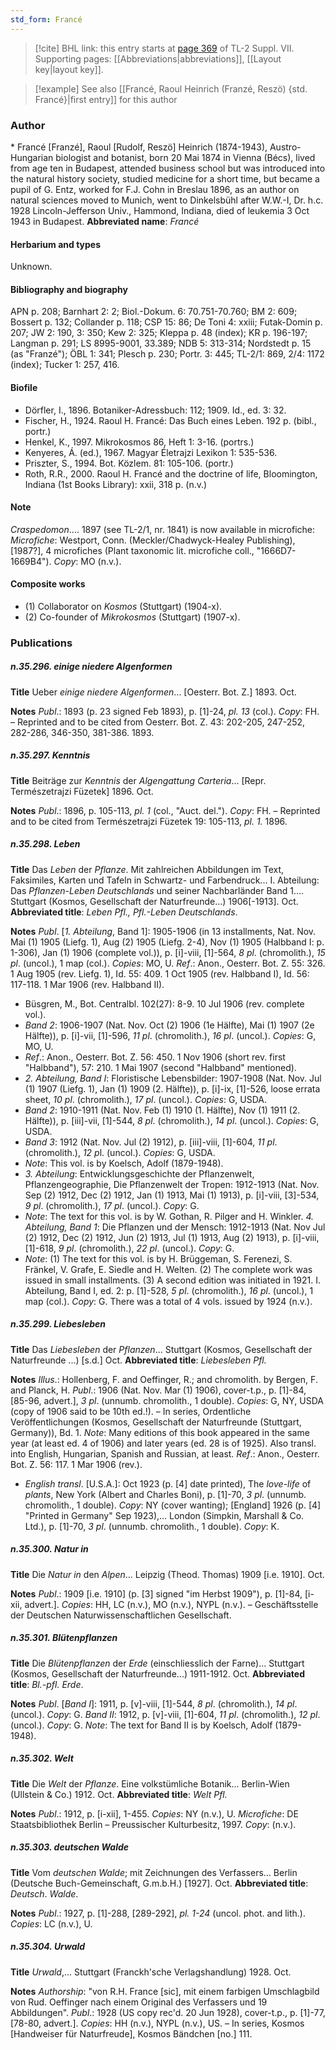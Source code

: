 ```yaml
---
std_form: Francé
---
```


> [!cite] BHL link: this entry starts at [page 369](https://www.biodiversitylibrary.org/page/33259873) of TL-2 Suppl. VII.
> Supporting pages: [[Abbreviations|abbreviations]], [[Layout key|layout key]].

> [!example] See also [[Francé, Raoul Heinrich (Franzé, Reszö) {std. Francé}|first entry]] for this author

### Author

\* Francé \[Franzé\], Raoul \[Rudolf, Reszö\] Heinrich (1874-1943), Austro-Hungarian biologist and botanist, born 20 Mai 1874 in Vienna (Bécs), lived from age ten in Budapest, attended business school but was introduced into the natural history society, studied medicine for a short time, but became a pupil of G. Entz, worked for F.J. Cohn in Breslau 1896, as an author on natural sciences moved to Munich, went to Dinkelsbühl after W.W.-I, Dr. h.c. 1928 Lincoln-Jefferson Univ., Hammond, Indiana, died of leukemia 3 Oct 1943 in Budapest. 
**Abbreviated name**: *Francé*

#### Herbarium and types

Unknown.

#### Bibliography and biography

APN p. 208; Barnhart 2: 2; Biol.-Dokum. 6: 70.751-70.760; BM 2: 609; Bossert p. 132; Collander p. 118; CSP 15: 86; De Toni 4: xxiii; Futak-Domin p. 207; JW 2: 190, 3: 350; Kew 2: 325; Kleppa p. 48 (index); KR p. 196-197; Langman p. 291; LS 8995-9001, 33.389; NDB 5: 313-314; Nordstedt p. 15 (as "Franzé"); ÖBL 1: 341; Plesch p. 230; Portr. 3: 445; TL-2/1: 869, 2/4: 1172 (index); Tucker 1: 257, 416.

#### Biofile

- Dörfler, I., 1896. Botaniker-Adressbuch: 112; 1909. Id., ed. 3: 32.
- Fischer, H., 1924. Raoul H. Francé: Das Buch eines Leben. 192 p. (bibl., portr.)
- Henkel, K., 1997. Mikrokosmos 86, Heft 1: 3-16. (portrs.)
- Kenyeres, Á. (ed.), 1967. Magyar Életrajzi Lexikon 1: 535-536.
- Priszter, S., 1994. Bot. Közlem. 81: 105-106. (portr.)
- Roth, R.R., 2000. Raoul H. Francé and the doctrine of life, Bloomington, Indiana (1st Books Library): xxii, 318 p. (n.v.)

#### Note

*Craspedomon*.... 1897 (see TL-2/1, nr. 1841) is now available in microfiche: *Microfiche*: Westport, Conn. (Meckler/Chadwyck-Healey Publishing), \[1987?\], 4 microfiches (Plant taxonomic lit. microfiche coll., "1666D7-1669B4"). *Copy*: MO (n.v.).

#### Composite works

- (1) Collaborator on *Kosmos* (Stuttgart) (1904-x).
- (2) Co-founder of *Mikrokosmos* (Stuttgart) (1907-x).

### Publications

##### n.35.296. einige niedere Algenformen

**Title**
Ueber *einige niedere Algenformen*... \[Oesterr. Bot. Z.\] 1893. Oct.

**Notes**
*Publ*.: 1893 (p. 23 signed Feb 1893), p. \[1\]-24, *pl. 13* (col.). *Copy*: FH. – Reprinted and to be cited from Oesterr. Bot. Z. 43: 202-205, 247-252, 282-286, 346-350, 381-386. 1893.

##### n.35.297. Kenntnis

**Title**
Beiträge zur *Kenntnis* der *Algengattung Carteria*... \[Repr. Természetrajzi Füzetek\] 1896. Oct.

**Notes**
*Publ*.: 1896, p. 105-113, *pl. 1* (col., "Auct. del."). *Copy*: FH. – Reprinted and to be cited from Természetrajzi Füzetek 19: 105-113, *pl. 1.* 1896.

##### n.35.298. Leben

**Title**
Das *Leben* der *Pflanze*. Mit zahlreichen Abbildungen im Text, Faksimiles, Karten und Tafeln in Schwartz- und Farbendruck... I. Abteilung: Das *Pflanzen-Leben Deutschlands* und seiner Nachbarländer Band 1.... Stuttgart (Kosmos, Gesellschaft der Naturfreunde...) 1906\[-1913\]. Oct.
**Abbreviated title**: *Leben Pfl., Pfl.-Leben Deutschlands*.

**Notes**
*Publ*. \[*1. Abteilung*, Band 1\]: 1905-1906 (in 13 installments, Nat. Nov. Mai (1) 1905 (Liefg. 1), Aug (2) 1905 (Liefg. 2-4), Nov (1) 1905 (Halbband I: p. 1-306), Jan (1) 1906 (complete vol.)), p. \[i\]-viii, \[1\]-564, *8 pl*. (chromolith.), *15 pl*. (uncol.), 1 map (col.). *Copies*: MO, U.
*Ref*.: Anon., Oesterr. Bot. Z. 55: 326. 1 Aug 1905 (rev. Liefg. 1), Id. 55: 409. 1 Oct 1905 (rev. Halbband I), Id. 56: 117-118. 1 Mar 1906 (rev. Halbband II).
- Büsgren, M., Bot. Centralbl. 102(27): 8-9. 10 Jul 1906 (rev. complete vol.).
- *Band 2*: 1906-1907 (Nat. Nov. Oct (2) 1906 (1e Hälfte), Mai (1) 1907 (2e Hälfte)), p. \[i\]-vii, \[1\]-596, *11 pl*. (chromolith.), *16 pl*. (uncol.). *Copies*: G, MO, U.
- *Ref*.: Anon., Oesterr. Bot. Z. 56: 450. 1 Nov 1906 (short rev. first "Halbband"), 57: 210. 1 Mai 1907 (second "Halbband" mentioned).
- *2. Abteilung, Band I*: Floristische Lebensbilder: 1907-1908 (Nat. Nov. Jul (1) 1907 (Liefg. 1), Jan (1) 1909 (2. Hälfte)), p. \[i\]-ix, \[1\]-526, loose errata sheet, *10 pl*. (chromolith.), *17 pl*. (uncol.). *Copies*: G, USDA.
- *Band 2*: 1910-1911 (Nat. Nov. Feb (1) 1910 (1. Hälfte), Nov (1) 1911 (2. Hälfte)), p. \[iii\]-vii, \[1\]-544, *8 pl*. (chromolith.), *14 pl*. (uncol.). *Copies*: G, USDA.
- *Band 3*: 1912 (Nat. Nov. Jul (2) 1912), p. \[iii\]-viii, \[1\]-604, *11 pl*. (chromolith.), *12 p*l. (uncol.). *Copies*: G, USDA.
- *Note*: This vol. is by Koelsch, Adolf (1879-1948).
- *3. Abteilung*: Entwicklungsgeschichte der Pflanzenwelt, Pflanzengeographie, Die Pflanzenwelt der Tropen: 1912-1913 (Nat. Nov. Sep (2) 1912, Dec (2) 1912, Jan (1) 1913, Mai (1) 1913), p. \[i\]-viii, \[3\]-534, *9 pl*. (chromolith.), *17 pl*. (uncol.). *Copy*: G.
- *Note*: The text for this vol. is by W. Gothan, R. Pilger and H. Winkler. *4. Abteilung, Band 1*: Die Pflanzen und der Mensch: 1912-1913 (Nat. Nov Jul (2) 1912, Dec (2) 1912, Jun (2) 1913, Jul (1) 1913, Aug (2) 1913), p. \[i\]-viii, \[1\]-618, *9 pl*. (chromolith.), *22 pl*. (uncol.). *Copy*: G.
- *Note*: (1) The text for this vol. is by H. Brüggeman, S. Ferenezi, S. Fränkel, V. Grafe, E. Siedle and H. Welten. (2) The complete work was issued in small installments. (3) A second edition was initiated in 1921. I. Abteilung, Band I, ed. 2: p. \[1\]-528, *5 pl*. (chromolith.), *16 pl*. (uncol.), 1 map (col.). *Copy*: G. There was a total of 4 vols. issued by 1924 (n.v.).

##### n.35.299. Liebesleben

**Title**
Das *Liebesleben* der *Pflanzen*... Stuttgart (Kosmos, Gesellschaft der Naturfreunde ...) \[s.d.\] Oct.
**Abbreviated title**: *Liebesleben Pfl.*

**Notes**
*Illus*.: Hollenberg, F. and Oeffinger, R.; and chromolith. by Bergen, F. and Planck, H.
*Publ*.: 1906 (Nat. Nov. Mar (1) 1906), cover-t.p., p. \[1\]-84, \[85-96, advert.\], *3 pl*. (unnumb. chromolith., 1 double). *Copies*: G, NY, USDA (copy of 1906 said to be 10th ed.!). – In series, Ordentliche Veröffentlichungen (Kosmos, Gesellschaft der Naturfreunde (Stuttgart, Germany)), Bd. 1.
*Note*: Many editions of this book appeared in the same year (at least ed. 4 of 1906) and later years (ed. 28 is of 1925). Also transl. into English, Hungarian, Spanish and Russian, at least.
*Ref*.: Anon., Oesterr. Bot. Z. 56: 117. 1 Mar 1906 (rev.).
- *English transl*. \[U.S.A.\]: Oct 1923 (p. \[4\] date printed), The *love-life* of *plants*, New York (Albert and Charles Boni), p. \[1\]-70, *3 pl*. (unnumb. chromolith., 1 double). *Copy*: NY (cover wanting); \[England\] 1926 (p. \[4\] "Printed in Germany" Sep 1923),... London (Simpkin, Marshall & Co. Ltd.), p. \[1\]-70, *3 pl*. (unnumb. chromolith., 1 double). *Copy*: K.

##### n.35.300. Natur in

**Title**
Die *Natur in* den *Alpen*... Leipzig (Theod. Thomas) 1909 \[i.e. 1910\]. Oct.

**Notes**
*Publ*.: 1909 \[i.e. 1910\] (p. \[3\] signed "im Herbst 1909"), p. \[1\]-84, \[i-xii, advert.\]. *Copies*: HH, LC (n.v.), MO (n.v.), NYPL (n.v.). – Geschäftsstelle der Deutschen Naturwissenschaftlichen Gesellschaft.

##### n.35.301. Blütenpflanzen

**Title**
Die *Blütenpflanzen* der *Erde* (einschliesslich der Farne)... Stuttgart (Kosmos, Gesellschaft der Naturfreunde...) 1911-1912. Oct.
**Abbreviated title**: *Bl.-pfl. Erde*.

**Notes**
*Publ*. \[*Band I*\]: 1911, p. \[v\]-viii, \[1\]-544, *8 pl*. (chromolith.), *14 pl*. (uncol.). *Copy*: G.
*Band II*: 1912, p. \[v\]-viii, \[1\]-604, *11 pl*. (chromolith.), *12 pl*. (uncol.). *Copy*: G.
*Note*: The text for Band II is by Koelsch, Adolf (1879-1948).

##### n.35.302. Welt

**Title**
Die *Welt* der *Pflanze*. Eine volkstümliche Botanik... Berlin-Wien (Ullstein & Co.) 1912. Oct.
**Abbreviated title**: *Welt Pfl.*

**Notes**
*Publ*.: 1912, p. \[i-xii\], 1-455. *Copies*: NY (n.v.), U. *Microfiche*: DE Staatsbibliothek Berlin – Preussischer Kulturbesitz, 1997. *Copy*: (n.v.).

##### n.35.303. deutschen Walde

**Title**
Vom *deutschen Walde*; mit Zeichnungen des Verfassers... Berlin (Deutsche Buch-Gemeinschaft, G.m.b.H.) \[1927\]. Oct.
**Abbreviated title**: *Deutsch*. *Walde*.

**Notes**
*Publ*.: 1927, p. \[1\]-288, \[289-292\], *pl. 1-24* (uncol. phot. and lith.). *Copies*: LC (n.v.), U.

##### n.35.304. Urwald

**Title**
*Urwald*,... Stuttgart (Franckh'sche Verlagshandlung) 1928. Oct.

**Notes**
*Authorship*: "von R.H. France \[sic\], mit einem farbigen Umschlagbild von Rud. Oeffinger nach einem Original des Verfassers und 19 Abbildungen".
*Publ*.: 1928 (US copy rec'd. 20 Jun 1928), cover-t.p., p. \[1\]-77, \[78-80, advert.\]. *Copies*: HH (n.v.), NYPL (n.v.), US. – In series, Kosmos \[Handweiser für Naturfreude\], Kosmos Bändchen \[no.\] 111.

